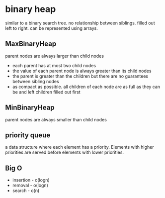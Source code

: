 # binary heap

similar to a binary search tree. no relationship between siblings. filled out left to right. can be represented using arrays.

## MaxBinaryHeap

parent nodes are always larger than child nodes

- each parent has at most two child nodes
- the value of each parent node is always greater than its child nodes
- the parent is greater than the children but there are no guarantees between sibling nodes
- as compact as possible. all children of each node are as full as they can be and left children filled out first

## MinBinaryHeap

parent nodes are always smaller than child nodes

## priority queue

a data structure where each element has a priority. Elements with higher priorities are served before elements with lower priorities.

## Big O

- insertion - o(logn)
- removal - o(logn)
- search - o(n)
